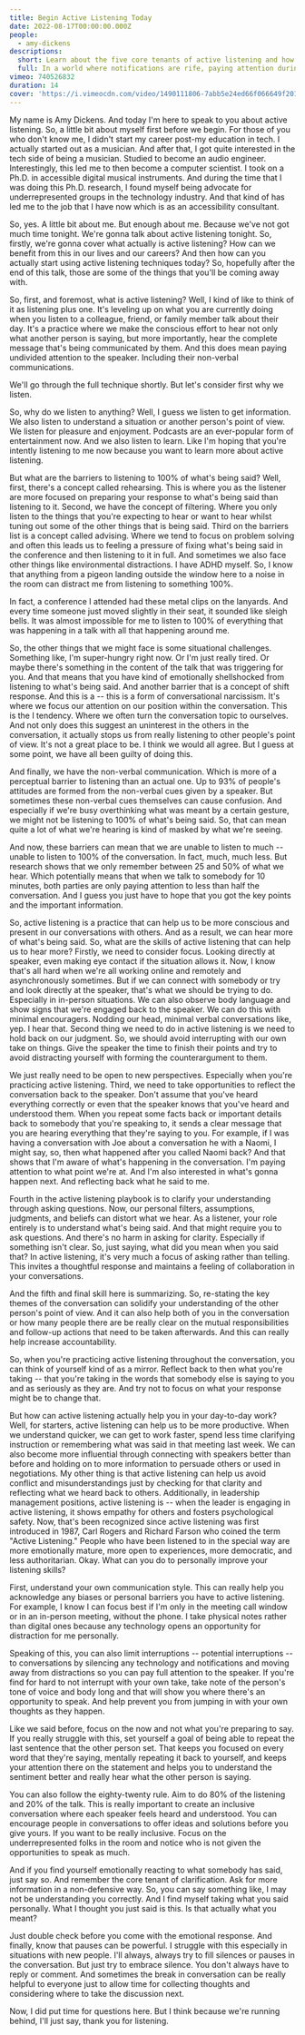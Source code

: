 ```yaml
---
title: Begin Active Listening Today
date: 2022-08-17T00:00:00.000Z
people:
  - amy-dickens
descriptions:
  short: Learn about the five core tenants of active listening and how you can apply them to your day-to-day life.
  full: In a world where notifications are rife, paying attention during meetings and one-to-one conversations can be tough. In this talk, we'll cover the five core tenants of active listening and how you can apply them to your day-to-day life.
vimeo: 740526832
duration: 14
cover: 'https://i.vimeocdn.com/video/1490111806-7abb5e24ed66f066649f201bd0572d52c1ce9f8f9ad9ff9ff66b0638973d60d7-d'
---
```


 My name is Amy Dickens. And today I'm here to speak to you about active listening. So, a little bit about myself first before we begin. For those of you who don't know me, I didn't start my career post-my education in tech. I actually started out as a musician. And after that, I got quite interested in the tech side of being a musician. Studied to become an audio engineer. Interestingly, this led me to then become a computer scientist. I took on a Ph.D. in accessible digital musical instruments. And during the time that I was doing this Ph.D. research, I found myself being advocate for underrepresented groups in the technology industry. And that kind of has led me to the job that I have now which is as an accessibility consultant.

So, yes. A little bit about me. But enough about me. Because we've not got much time tonight. We're gonna talk about active listening tonight. So, firstly, we're gonna cover what actually is active listening? How can we benefit from this in our lives and our careers? And then how can you actually start using active listening techniques today? So, hopefully after the end of this talk, those are some of the things that you'll be coming away with.

So, first, and foremost, what is active listening? Well, I kind of like to think of it as listening plus one. It's leveling up on what you are currently doing when you listen to a colleague, friend, or family member talk about their day. It's a practice where we make the conscious effort to hear not only what another person is saying, but more importantly, hear the complete message that's being communicated by them. And this does mean paying undivided attention to the speaker. Including their non-verbal communications.

We'll go through the full technique shortly. But let's consider first why we listen.

So, why do we listen to anything? Well, I guess we listen to get information. We also listen to understand a situation or another person's point of view. We listen for pleasure and enjoyment. Podcasts are an ever-popular form of entertainment now. And we also listen to learn. Like I'm hoping that you're intently listening to me now because you want to learn more about active listening.

But what are the barriers to listening to 100% of what's being said? Well, first, there's a concept called rehearsing. This is where you as the listener are more focused on preparing your response to what's being said than listening to it. Second, we have the concept of filtering. Where you only listen to the things that you're expecting to hear or want to hear whilst tuning out some of the other things that is being said. Third on the barriers list is a concept called advising. Where we tend to focus on problem solving and often this leads us to feeling a pressure of fixing what's being said in the conference and then listening to it in full. And sometimes we also face other things like environmental distractions. I have ADHD myself. So, I know that anything from a pigeon landing outside the window here to a noise in the room can distract me from listening to something 100%.

In fact, a conference I attended had these metal clips on the lanyards. And every time someone just moved slightly in their seat, it sounded like sleigh bells. It was almost impossible for me to listen to 100% of everything that was happening in a talk with all that happening around me.

So, the other things that we might face is some situational challenges. Something like, I'm super-hungry right now. Or I'm just really tired. Or maybe there's something in the content of the talk that was triggering for you. And that means that you have kind of emotionally shellshocked from listening to what's being said. And another barrier that is a concept of shift response. And this is a -- this is a form of conversational narcissism. It's where we focus our attention on our position within the conversation. This is the I tendency. Where we often turn the conversation topic to ourselves. And not only does this suggest an uninterest in the others in the conversation, it actually stops us from really listening to other people's point of view. It's not a great place to be. I think we would all agree. But I guess at some point, we have all been guilty of doing this.

And finally, we have the non-verbal communication. Which is more of a perceptual barrier to listening than an actual one. Up to 93% of people's attitudes are formed from the non-verbal cues given by a speaker. But sometimes these non-verbal cues themselves can cause confusion. And especially if we're busy overthinking what was meant by a certain gesture, we might not be listening to 100% of what's being said. So, that can mean quite a lot of what we're hearing is kind of masked by what we're seeing.

And now, these barriers can mean that we are unable to listen to much -- unable to listen to 100% of the conversation. In fact, much, much less. But research shows that we only remember between 25 and 50% of what we hear. Which potentially means that when we talk to somebody for 10 minutes, both parties are only paying attention to less than half the conversation. And I guess you just have to hope that you got the key points and the important information.

So, active listening is a practice that can help us to be more conscious and present in our conversations with others. And as a result, we can hear more of what's being said. So, what are the skills of active listening that can help us to hear more? Firstly, we need to consider focus. Looking directly at speaker, even making eye contact if the situation allows it. Now, I know that's all hard when we're all working online and remotely and asynchronously sometimes. But if we can connect with somebody or try and look directly at the speaker, that's what we should be trying to do. Especially in in-person situations. We can also observe body language and show signs that we're engaged back to the speaker. We can do this with minimal encouragers. Nodding our head, minimal verbal conversations like, yep. I hear that. Second thing we need to do in active listening is we need to hold back on our judgment. So, we should avoid interrupting with our own take on things. Give the speaker the time to finish their points and try to avoid distracting yourself with forming the counterargument to them.

We just really need to be open to new perspectives. Especially when you're practicing active listening. Third, we need to take opportunities to reflect the conversation back to the speaker. Don't assume that you've heard everything correctly or even that the speaker knows that you've heard and understood them. When you repeat some facts back or important details back to somebody that you're speaking to, it sends a clear message that you are hearing everything that they're saying to you. For example, if I was having a conversation with Joe about a conversation he with a Naomi, I might say, so, then what happened after you called Naomi back? And that shows that I'm aware of what's happening in the conversation. I'm paying attention to what point we're at. And I'm also interested in what's gonna happen next. And reflecting back what he said to me.

Fourth in the active listening playbook is to clarify your understanding through asking questions. Now, our personal filters, assumptions, judgments, and beliefs can distort what we hear. As a listener, your role entirely is to understand what's being said. And that might require you to ask questions. And there's no harm in asking for clarity. Especially if something isn't clear. So, just saying, what did you mean when you said that? In active listening, it's very much a focus of asking rather than telling. This invites a thoughtful response and maintains a feeling of collaboration in your conversations.

And the fifth and final skill here is summarizing. So, re-stating the key themes of the conversation can solidify your understanding of the other person's point of view. And it can also help both of you in the conversation or how many people there are be really clear on the mutual responsibilities and follow-up actions that need to be taken afterwards. And this can really help increase accountability.

So, when you're practicing active listening throughout the conversation, you can think of yourself kind of as a mirror. Reflect back to then what you're taking -- that you're taking in the words that somebody else is saying to you and as seriously as they are. And try not to focus on what your response might be to change that.

But how can active listening actually help you in your day-to-day work? Well, for starters, active listening can help us to be more productive. When we understand quicker, we can get to work faster, spend less time clarifying instruction or remembering what was said in that meeting last week. We can also become more influential through connecting with speakers better than before and holding on to more information to persuade others or used in negotiations. My other thing is that active listening can help us avoid conflict and misunderstandings just by checking for that clarity and reflecting what we heard back to others. Additionally, in leadership management positions, active listening is -- when the leader is engaging in active listening, it shows empathy for others and fosters psychological safety. Now, that's been recognized since active listening was first introduced in 1987, Carl Rogers and Richard Farson who coined the term "Active Listening." People who have been listened to in the special way are more emotionally mature, more open to experiences, more democratic, and less authoritarian. Okay. What can you do to personally improve your listening skills?

First, understand your own communication style. This can really help you acknowledge any biases or personal barriers you have to active listening. For example, I know I can focus best if I'm only in the meeting call window or in an in-person meeting, without the phone. I take physical notes rather than digital ones because any technology opens an opportunity for distraction for me personally.

Speaking of this, you can also limit interruptions -- potential interruptions -- to conversations by silencing any technology and notifications and moving away from distractions so you can pay full attention to the speaker. If you're find for hard to not interrupt with your own take, take note of the person's tone of voice and body long and that will show you where there's an opportunity to speak. And help prevent you from jumping in with your own thoughts as they happen.

Like we said before, focus on the now and not what you're preparing to say. If you really struggle with this, set yourself a goal of being able to repeat the last sentence that the other person set. That keeps you focused on every word that they're saying, mentally repeating it back to yourself, and keeps your attention there on the statement and helps you to understand the sentiment better and really hear what the other person is saying.

You can also follow the eighty-twenty rule. Aim to do 80% of the listening and 20% of the talk. This is really important to create an inclusive conversation where each speaker feels heard and understood. You can encourage people in conversations to offer ideas and solutions before you give yours. If you want to be really inclusive. Focus on the underrepresented folks in the room and notice who is not given the opportunities to speak as much.

And if you find yourself emotionally reacting to what somebody has said, just say so. And remember the core tenant of clarification. Ask for more information in a non-defensive way. So, you can say something like, I may not be understanding you correctly. And I find myself taking what you said personally. What I thought you just said is this. Is that actually what you meant?

Just double check before you come with the emotional response. And finally, know that pauses can be powerful. I struggle with this especially in situations with new people. I'll always, always try to fill silences or pauses in the conversation. But just try to embrace silence. You don't always have to reply or comment. And sometimes the break in conversation can be really helpful to everyone just to allow time for collecting thoughts and considering where to take the discussion next.

Now, I did put time for questions here. But I think because we're running behind, I'll just say, thank you for listening.
